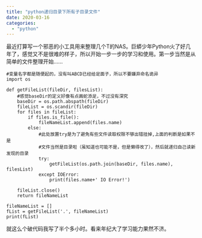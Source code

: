 ```yaml
---
title: "python递归目录下所有子目录文件"
date: 2020-03-16
categories: 
  - "python"
---
```


最近打算写一个邪恶的小工具用来整理几个T的NAS。巨蟒少年Python火了好几年了，感觉又不是很难的样子，所以开始一步一步的学习和使用。第一步当然是从简单的文件整理开始……

```
#变量名字都是随便起的，没有叫ABCD已经给足面子，所以不要嫌弃命名诡异
import os

def getFileList(fileDir, filesList):
    #感觉baseDir的定义好像有点画蛇添足，不过没有深究
    baseDir = os.path.abspath(fileDir)
    fileList = os.scandir(fileDir)
    for files in fileList:
        if files.is_file():
            fileNameList.append(files.name)
        else:
            #此处放置try是为了避免有些文件读取权限不够出错挂掉,上面的判断是如果不是
            #文件当然是目录啦（虽知道也可能不是，但是懒得改了），然后就递归自己读新发现的目录
            try:
                getFileList(os.path.join(baseDir, files.name), filesList)
            except IOError:
                print(files.name+' IO Error!')

    fileList.close()
    return fileNameList

fileNameList = []
fList = getFileList('.', fileNameList)
print(fList)
```

就这么个破代码我写了半个多小时。看来年纪大了学习能力果然不济。
